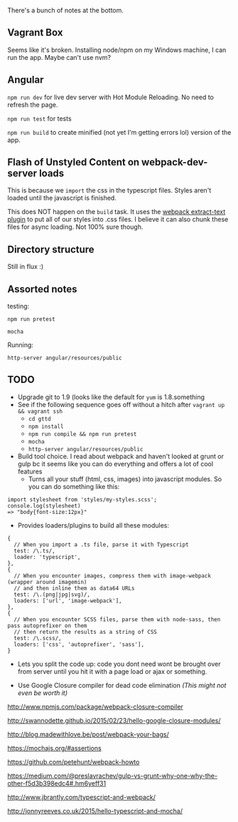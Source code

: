 There's a bunch of notes at the bottom.


## Vagrant Box ##

Seems like it's broken.  Installing node/npm on my Windows machine, I can run the app.  Maybe can't use nvm?

## Angular ##

`npm run dev` for live dev server with Hot Module Reloading.  No need to refresh the page.

`npm run test` for tests

`npm run build` to create minified (not yet I'm getting errors lol) version of the app.


## Flash of Unstyled Content on webpack-dev-server loads ##

This is because we `import` the css in the typescript files.  Styles aren't loaded until the javascript is finished.

This does NOT happen on the `build` task.  It uses the [webpack extract-text plugin](https://github.com/webpack/extract-text-webpack-plugin) to put all of our styles into .css files.  I believe it can also chunk these files for async loading.  Not 100% sure though.


## Directory structure ##

Still in flux :)

## Assorted notes ##

testing:

`npm run pretest`

`mocha`

Running:

`http-server angular/resources/public`

## TODO ##

+ Upgrade git to 1.9 (looks like the default for `yum` is 1.8.something
+ See if the following sequence goes off without a hitch after `vagrant up && vagrant ssh`
    + `cd gttd`
    + `npm install`
    + `npm run compile && npm run pretest`
	+ `mocha`
	+ `http-server angular/resources/public`
+ Build tool choice.  I read about webpack and haven't looked at grunt or gulp bc it seems like you can do everything and offers a lot of cool features
	+ Turns all your stuff (html, css, images) into javascript modules. So you can do something like this:
```
import stylesheet from 'styles/my-styles.scss';
console.log(stylesheet) 
=> "body{font-size:12px}"
```

+ Provides loaders/plugins to build all these modules:

```
{
  // When you import a .ts file, parse it with Typescript
  test: /\.ts/,
  loader: 'typescript',
},
{
  // When you encounter images, compress them with image-webpack (wrapper around imagemin)
  // and then inline them as data64 URLs
  test: /\.(png|jpg|svg)/,
  loaders: ['url', 'image-webpack'],
},
{
  // When you encounter SCSS files, parse them with node-sass, then pass autoprefixer on them
  // then return the results as a string of CSS
  test: /\.scss/,
  loaders: ['css', 'autoprefixer', 'sass'],
}

```

+ Lets you split the code up: code you dont need wont be brought over from server until you hit it with a page load or ajax or something.

+ Use Google Closure compiler for dead code elimination *(This might not even be worth it)*

http://www.npmjs.com/package/webpack-closure-compiler

http://swannodette.github.io/2015/02/23/hello-google-closure-modules/

http://blog.madewithlove.be/post/webpack-your-bags/

https://mochajs.org/#assertions

https://github.com/petehunt/webpack-howto

https://medium.com/@preslavrachev/gulp-vs-grunt-why-one-why-the-other-f5d3b398edc4#.hm6yeff31

http://www.jbrantly.com/typescript-and-webpack/	

http://jonnyreeves.co.uk/2015/hello-typescript-and-mocha/
